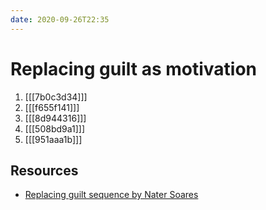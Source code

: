 ```yaml
---
date: 2020-09-26T22:35
---
```


# Replacing guilt as motivation

1. [[[7b0c3d34]]] 
2. [[[f655f141]]]
3. [[[8d944316]]]
4. [[[508bd9a1]]]
5. [[[951aaa1b]]]



## Resources

- [Replacing guilt sequence by Nater Soares](https://replacingguilt.com/toc/)
